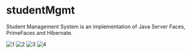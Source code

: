 # studentMgmt
Student Management System is an implementation of Java Server Faces, PrimeFaces and Hibernate.

![1](https://user-images.githubusercontent.com/30178891/50555969-5d5d8e80-0ce4-11e9-843f-66569ef3a747.png)
![2](https://user-images.githubusercontent.com/30178891/50555968-5cc4f800-0ce4-11e9-888e-e19c7870abd4.png)
![3](https://user-images.githubusercontent.com/30178891/50555970-5e8ebb80-0ce4-11e9-99fa-b100ac69cc09.png)
![4](https://user-images.githubusercontent.com/30178891/50556018-e83e8900-0ce4-11e9-9181-749ca3367554.png)
